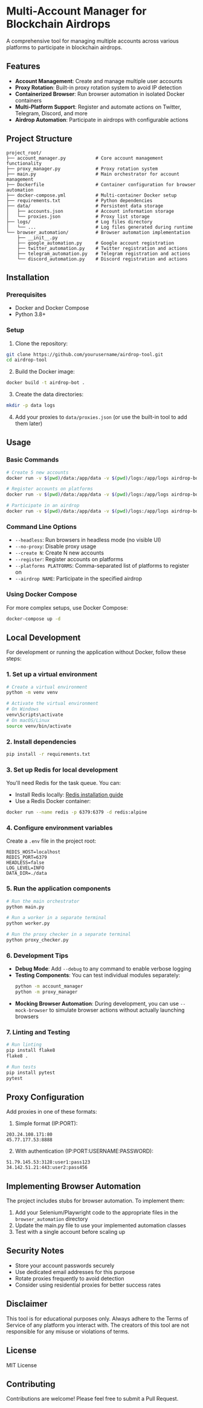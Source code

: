 # Multi-Account Manager for Blockchain Airdrops

A comprehensive tool for managing multiple accounts across various platforms to participate in blockchain airdrops.

## Features

- **Account Management**: Create and manage multiple user accounts
- **Proxy Rotation**: Built-in proxy rotation system to avoid IP detection
- **Containerized Browser**: Run browser automation in isolated Docker containers
- **Multi-Platform Support**: Register and automate actions on Twitter, Telegram, Discord, and more
- **Airdrop Automation**: Participate in airdrops with configurable actions

## Project Structure

```
project_root/
├── account_manager.py           # Core account management functionality
├── proxy_manager.py             # Proxy rotation system
├── main.py                      # Main orchestrator for account management
├── Dockerfile                   # Container configuration for browser automation
├── docker-compose.yml           # Multi-container Docker setup
├── requirements.txt             # Python dependencies
├── data/                        # Persistent data storage
│   ├── accounts.json            # Account information storage
│   └── proxies.json             # Proxy list storage
├── logs/                        # Log files directory
│   └── ...                      # Log files generated during runtime
└── browser_automation/          # Browser automation implementation
    ├── __init__.py
    ├── google_automation.py     # Google account registration
    ├── twitter_automation.py    # Twitter registration and actions
    ├── telegram_automation.py   # Telegram registration and actions
    └── discord_automation.py    # Discord registration and actions
```

## Installation

### Prerequisites

- Docker and Docker Compose
- Python 3.8+

### Setup

1. Clone the repository:
```bash
git clone https://github.com/yourusername/airdrop-tool.git
cd airdrop-tool
```

2. Build the Docker image:
```bash
docker build -t airdrop-bot .
```

3. Create the data directories:
```bash
mkdir -p data logs
```

4. Add your proxies to `data/proxies.json` (or use the built-in tool to add them later)

## Usage

### Basic Commands

```bash
# Create 5 new accounts
docker run -v $(pwd)/data:/app/data -v $(pwd)/logs:/app/logs airdrop-bot --create 5

# Register accounts on platforms
docker run -v $(pwd)/data:/app/data -v $(pwd)/logs:/app/logs airdrop-bot --register --platforms twitter,telegram

# Participate in an airdrop
docker run -v $(pwd)/data:/app/data -v $(pwd)/logs:/app/logs airdrop-bot --airdrop "ProjectX"
```

### Command Line Options

- `--headless`: Run browsers in headless mode (no visible UI)
- `--no-proxy`: Disable proxy usage
- `--create N`: Create N new accounts
- `--register`: Register accounts on platforms
- `--platforms PLATFORMS`: Comma-separated list of platforms to register on
- `--airdrop NAME`: Participate in the specified airdrop

### Using Docker Compose

For more complex setups, use Docker Compose:

```bash
docker-compose up -d
```

## Local Development

For development or running the application without Docker, follow these steps:

### 1. Set up a virtual environment

```bash
# Create a virtual environment
python -m venv venv

# Activate the virtual environment
# On Windows
venv\Scripts\activate
# On macOS/Linux
source venv/bin/activate
```

### 2. Install dependencies

```bash
pip install -r requirements.txt
```

### 3. Set up Redis for local development

You'll need Redis for the task queue. You can:

- Install Redis locally: [Redis installation guide](https://redis.io/docs/getting-started/installation/)
- Use a Redis Docker container:
```bash
docker run --name redis -p 6379:6379 -d redis:alpine
```

### 4. Configure environment variables

Create a `.env` file in the project root:

```
REDIS_HOST=localhost
REDIS_PORT=6379
HEADLESS=false
LOG_LEVEL=INFO
DATA_DIR=./data
```

### 5. Run the application components

```bash
# Run the main orchestrator
python main.py

# Run a worker in a separate terminal
python worker.py

# Run the proxy checker in a separate terminal
python proxy_checker.py
```

### 6. Development Tips

- **Debug Mode**: Add `--debug` to any command to enable verbose logging
- **Testing Components**: You can test individual modules separately:
  ```bash
  python -m account_manager
  python -m proxy_manager
  ```
- **Mocking Browser Automation**: During development, you can use `--mock-browser` to simulate browser actions without actually launching browsers

### 7. Linting and Testing

```bash
# Run linting
pip install flake8
flake8 .

# Run tests
pip install pytest
pytest
```

## Proxy Configuration

Add proxies in one of these formats:

1. Simple format (IP:PORT):
```
203.24.108.171:80
45.77.177.53:8888
```

2. With authentication (IP:PORT:USERNAME:PASSWORD):
```
51.79.145.53:3128:user1:pass123
34.142.51.21:443:user2:pass456
```

## Implementing Browser Automation

The project includes stubs for browser automation. To implement them:

1. Add your Selenium/Playwright code to the appropriate files in the `browser_automation` directory
2. Update the main.py file to use your implemented automation classes
3. Test with a single account before scaling up

## Security Notes

- Store your account passwords securely
- Use dedicated email addresses for this purpose
- Rotate proxies frequently to avoid detection
- Consider using residential proxies for better success rates

## Disclaimer

This tool is for educational purposes only. Always adhere to the Terms of Service of any platform you interact with. The creators of this tool are not responsible for any misuse or violations of terms.

## License

MIT License

## Contributing

Contributions are welcome! Please feel free to submit a Pull Request.